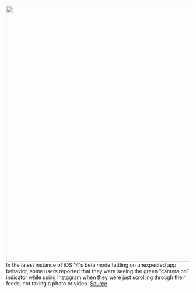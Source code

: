 <img src='https://cdn.vox-cdn.com/thumbor/YpLdRkMkHetkyRS2oqpBaYoVzao=/0x0:2040x1360/1200x800/filters:focal(857x517:1183x843)/cdn.vox-cdn.com/uploads/chorus_image/image/67107285/acastro_190919_1777_instagram_0001.0.0.jpg' width='700px' /><br/>
In the latest instance of iOS 14's beta mode tattling on unexpected app behavior, some users reported that they were seeing the green “camera on” indicator while using Instagram when they were just scrolling through their feeds, not taking a photo or video.
<a href='https://www.theverge.com/2020/7/25/21338151/instagram-bug-camera-privacy-ios14-apple'> Source <a/>